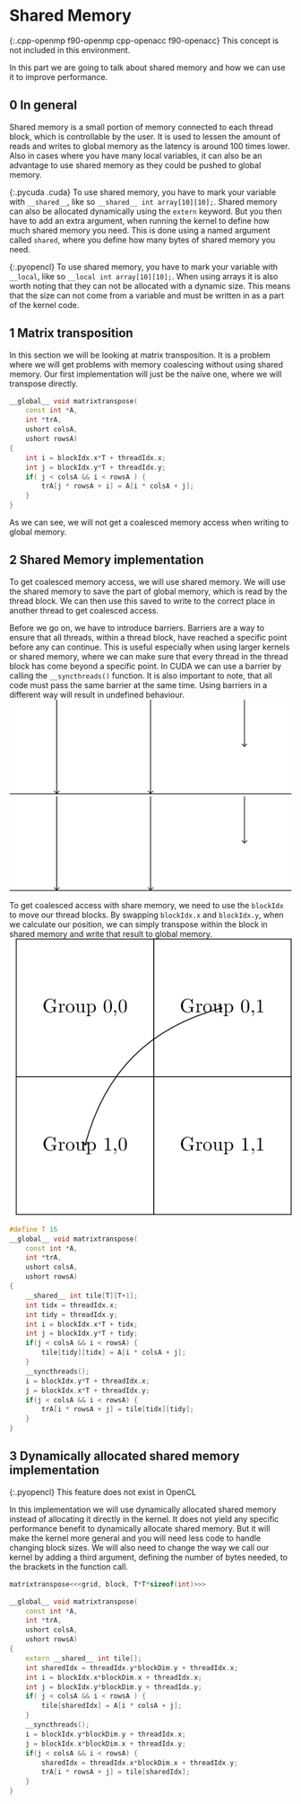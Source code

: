 # Shared Memory
{:.cpp-openmp f90-openmp cpp-openacc f90-openacc}
This concept is not included in this environment.

In this part we are going to talk about shared memory and how we can use it to
improve performance.

0 In general
------------
Shared memory is a small portion of memory connected to each thread block, which
is controllable by the user. It is used to lessen the amount of reads and writes
to global memory as the latency is around 100 times lower. Also in cases where
you have many local variables, it can also be an advantage to use shared memory
as they could be pushed to global memory.

{:.pycuda .cuda}
To use shared memory, you have to mark your variable with `__shared__`, like so
`__shared__ int array[10][10];`. Shared memory can also be allocated dynamically
using the `extern` keyword. But you then have to add an extra argument, when
running the kernel to define how much shared memory you need. This is done using
a named argument called `shared`, where you define how many bytes of shared
memory you need.

{:.pyopencl}
To use shared memory, you have to mark your variable with `__local`, like so
`__local int array[10][10];`. When using arrays it is also worth noting that
they can not be allocated with a dynamic size. This means that the size can not
come from a variable and must be written in as a part of the kernel code.

1 Matrix transposition
----------------------
In this section we will be looking at matrix transposition. It is a problem
where we will get problems with memory coalescing without using shared memory.
Our first implementation will just be the naïve one, where we will transpose
directly.

```c++
__global__ void matrixtranspose(
    const int *A,
    int *trA,
    ushort colsA,
    ushort rowsA)
{
    int i = blockIdx.x*T + threadIdx.x;
    int j = blockIdx.y*T + threadIdx.y;
    if( j < colsA && i < rowsA ) {
        trA[j * rowsA + i] = A[i * colsA + j];
    }
}
```

As we can see, we will not get a coalesced memory access when writing to global
memory.

2 Shared Memory implementation
------------------------------
To get coalesced memory access, we will use shared memory. We will use the
shared memory to save the part of global memory, which is read by the thread
block. We can then use this saved to write to the correct place in another
thread to get coalesced access.

Before we go on, we have to introduce barriers. Barriers are a way to ensure
that all threads, within a thread block, have reached a specific point before
any can continue. This is useful especially when using larger kernels or shared
memory, where we can make sure that every thread in the thread block has come
beyond a specific point. In CUDA we can use a barrier by calling the
`__syncthreads()` function. It is also important to note, that all code must
pass the same barrier at the same time. Using barriers in a different way will
result in undefined behaviour.
![One thread is yet to reach the barrier, so the two others are waiting](barrier.png)
![All threads have reached the barrier, so they now can continue](barrier.png)

To get coalesced access with share memory, we need to use the `blockIdx` to move
our thread blocks. By swapping `blockIdx.x` and `blockIdx.y`, when we calculate
our position, we can simply transpose within the block in shared memory and
write that result to global memory.
![Swapping two thread blocks in a small grid](threadblocks.png)

```c++
#define T 16
__global__ void matrixtranspose(
    const int *A,
    int *trA,
    ushort colsA,
    ushort rowsA)
{
    __shared__ int tile[T][T+1];
    int tidx = threadIdx.x;
    int tidy = threadIdx.y;
    int i = blockIdx.x*T + tidx;
    int j = blockIdx.y*T + tidy;
    if(j < colsA && i < rowsA) {
        tile[tidy][tidx] = A[i * colsA + j];
    }
    __syncthreads();
    i = blockIdx.y*T + threadIdx.x;
    j = blockIdx.x*T + threadIdx.y;
    if(j < colsA && i < rowsA) {
        trA[i * rowsA + j] = tile[tidx][tidy];
    }
}
```

3 Dynamically allocated shared memory implementation
----------------------------------------------------
{:.pyopencl}
This feature does not exist in OpenCL

In this implementation we will use dynamically allocated shared memory instead
of allocating it directly in the kernel. It does not yield any specific
performance benefit to dynamically allocate shared memory. But it will make the
kernel more general and you will need less code to handle changing block sizes.
We will also need to change the way we call our kernel by adding a third
argument, defining the number of bytes needed, to the brackets in the function
call.
```c++
matrixtranspose<<<grid, block, T*T*sizeof(int)>>>
```

```c++
__global__ void matrixtranspose(
    const int *A,
    int *trA,
    ushort colsA,
    ushort rowsA)
{
    extern __shared__ int tile[];
    int sharedIdx = threadIdx.y*blockDim.y + threadIdx.x;
    int i = blockIdx.x*blockDim.x + threadIdx.x;
    int j = blockIdx.y*blockDim.y + threadIdx.y;
    if( j < colsA && i < rowsA ) {
        tile[sharedIdx] = A[i * colsA + j];
    }
    __syncthreads();
    i = blockIdx.y*blockDim.y + threadIdx.x;
    j = blockIdx.x*blockDim.x + threadIdx.y;
    if(j < colsA && i < rowsA) {
        sharedIdx = threadIdx.x*blockDim.x + threadIdx.y;
        trA[i * rowsA + j] = tile[sharedIdx];
    }
}
```
